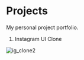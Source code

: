 # Projects
My personal project portfolio.

1) Instagram UI Clone
   
![ig_clone2](https://github.com/RaphaelG76/Projects/assets/91983169/6e529eab-45c1-4521-9148-ad589afdff08)
